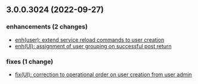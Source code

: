 ## 3.0.0.3024 (2022-09-27)

### enhancements (2 changes)

- [enh(user): extend service reload commands to user creation](QuickBox/development/v3-development@5cf0a77552d2e6209e547807075dd4a0d09d857b)
- [enh(UI): assignment of user grouping on successful post return](QuickBox/development/v3-development@2d66f9e18db72c0947fe86786d36ec4bff336e77)

### fixes (1 change)

- [fix(UI): correction to operational order on user creation from user admin](QuickBox/development/v3-development@25dc136a7706501ac80b17ae0d0952b7316955ce)

